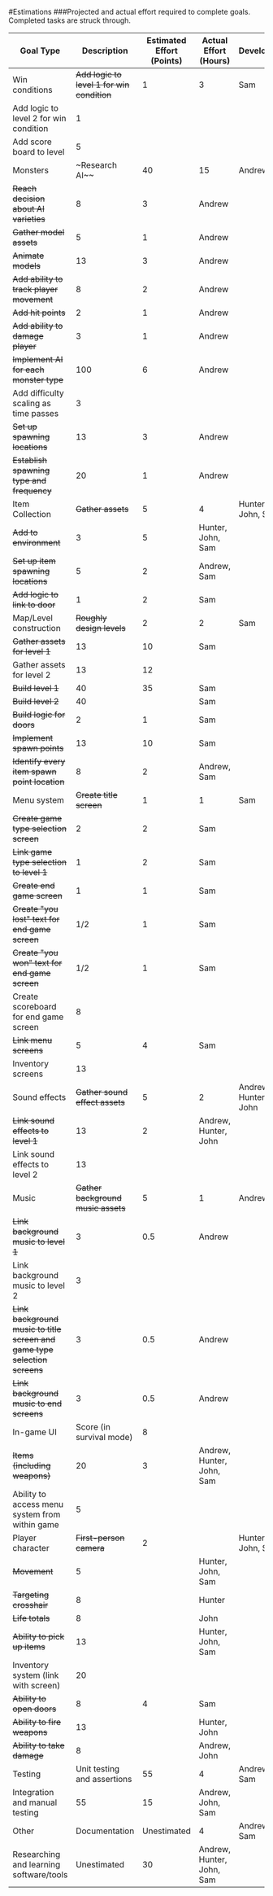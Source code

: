#Estimations
###Projected and actual effort required to complete goals. Completed tasks are struck through.

Goal Type| Description | Estimated Effort (Points) | Actual Effort (Hours) | Developers
---------|-------------|---------------|-------------|-------------
Win conditions | ~~Add logic to level 1 for win condition~~ | 1 | 3 | Sam
 | Add logic to level 2 for win condition | 1 | |
 | Add score board to level | 5 | |
Monsters | ~Research AI~~ | 40 | 15 | Andrew
 | ~~Reach decision about AI varieties~~ | 8 | 3 | Andrew
 | ~~Gather model assets~~ | 5 | 1 | Andrew 
 | ~~Animate models~~ | 13 | 3 | Andrew
 | ~~Add ability to track player movement~~ | 8 | 2 | Andrew
 | ~~Add hit points~~ | 2 | 1 | Andrew
 | ~~Add ability to damage player~~ | 3 | 1 | Andrew
 | ~~Implement AI for each monster type~~ | 100 | 6 | Andrew
 | Add difficulty scaling as time passes | 3 | |
 | ~~Set up spawning locations~~ | 13 | 3 | Andrew
 | ~~Establish spawning type and frequency~~ | 20 | 1 | Andrew
Item Collection | ~~Gather assets~~ | 5 | 4 | Hunter, John, Sam
 | ~~Add to environment~~ | 3 |5 | Hunter, John, Sam
 | ~~Set up item spawning locations~~ | 5 | 2 | Andrew, Sam
 | ~~Add logic to link to door~~ | 1 | 2 | Sam
Map/Level construction | ~~Roughly design levels~~ | 2 | 2 | Sam
 | ~~Gather assets for level 1~~ | 13 | 10 | Sam
 | Gather assets for level 2 | 13 | 12 |
 | ~~Build level 1~~ | 40 | 35 | Sam
 | ~~Build level 2~~ | 40 | | Sam
 | ~~Build logic for doors~~ | 2 | 1 | Sam
 | ~~Implement spawn points~~ | 13 | 10 | Sam
 | ~~Identify every item spawn point location~~ | 8 | 2 | Andrew, Sam
Menu system | ~~Create title screen~~ | 1 | 1 | Sam
 | ~~Create game type selection screen~~ | 2 | 2 | Sam
 | ~~Link game type selection to level 1~~ | 1 | 2 | Sam
 | ~~Create end game screen~~ | 1 | 1 | Sam
 | ~~Create "you lost" text for end game screen~~ | 1/2 | 1 | Sam
 | ~~Create "you won" text for end game screen~~ | 1/2 | 1 | Sam
 | Create scoreboard for end game screen | 8 | |
 | ~~Link menu screens~~ | 5 | 4 | Sam
 | Inventory screens | 13 | |
Sound effects | ~~Gather sound effect assets~~ | 5 | 2 | Andrew, Hunter, John
 | ~~Link sound effects to level 1~~ | 13 | 2 | Andrew, Hunter, John
 | Link sound effects to level 2 | 13 | |
Music | ~~Gather background music assets~~ | 5 | 1 | Andrew
 | ~~Link background music to level 1~~ | 3 | 0.5 | Andrew
 | Link background music to level 2 | 3 | |
 | ~~Link background music to title screen and game type selection screens~~ | 3 | 0.5 | Andrew
 | ~~Link background music to end screens~~ | 3 | 0.5 | Andrew
In-game UI | Score (in survival mode) | 8 | |
 | ~~Items (including weapons)~~ | 20 | 3 | Andrew, Hunter, John, Sam
 | Ability to access menu system from within game | 5 | |
Player character| ~~First-person camera~~ | 2 | | Hunter, John, Sam
 | ~~Movement~~ | 5 | | Hunter, John, Sam
 | ~~Targeting crosshair~~ | 8 | | Hunter
 | ~~Life totals~~ | 8 | | John
 | ~~Ability to pick up items~~ | 13 | | Hunter, John, Sam
 | Inventory system (link with screen) | 20 | |
 | ~~Ability to open doors~~ | 8 | 4 | Sam
 | ~~Ability to fire weapons~~ | 13 | | Hunter, John
 | ~~Ability to take damage~~ | 8 | | Andrew, John
 Testing | Unit testing and assertions | 55 | 4 | Andrew, Sam
 | Integration and manual testing | 55 | 15 | Andrew, John, Sam
 Other | Documentation | Unestimated | 4 | Andrew, Sam
 | Researching and learning software/tools | Unestimated | 30 | Andrew, Hunter, John, Sam
